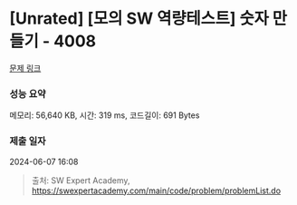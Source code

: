 # [Unrated] [모의 SW 역량테스트] 숫자 만들기 - 4008 

[문제 링크](https://swexpertacademy.com/main/code/problem/problemDetail.do?contestProbId=AWIeRZV6kBUDFAVH) 

### 성능 요약

메모리: 56,640 KB, 시간: 319 ms, 코드길이: 691 Bytes

### 제출 일자

2024-06-07 16:08



> 출처: SW Expert Academy, https://swexpertacademy.com/main/code/problem/problemList.do